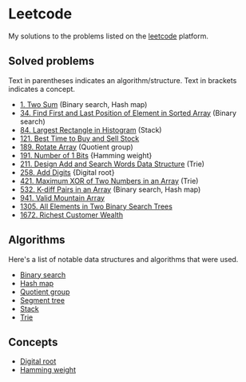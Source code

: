 # Leetcode

My solutions to the problems listed on the [leetcode](https://leetcode.com/) platform.

## Solved problems

Text in parentheses indicates an algorithm/structure. Text in brackets indicates a concept.

* [1. Two Sum](problems/1/) (Binary search, Hash map)
* [34. Find First and Last Position of Element in Sorted Array](problems/34) (Binary search)
* [84. Largest Rectangle in Histogram](problems/84/) (Stack)
* [121. Best Time to Buy and Sell Stock](problems/121/)
* [189. Rotate Array](problems/189/) (Quotient group)
* [191. Number of 1 Bits](problems/191/) {Hamming weight}
* [211. Design Add and Search Words Data Structure](problems/211/) (Trie)
* [258. Add Digits](problems/258/) {Digital root}
* [421. Maximum XOR of Two Numbers in an Array](problems/421/) (Trie)
* [532. K-diff Pairs in an Array](problems/532/) (Binary search, Hash map)
* [941. Valid Mountain Array](problems/941/)
* [1305. All Elements in Two Binary Search Trees](problems/1305/)
* [1672. Richest Customer Wealth](problems/1672/)

## Algorithms

Here's a list of notable data structures and algorithms that were used.

* [Binary search](https://en.wikipedia.org/wiki/Binary_search_algorithm)
* [Hash map](https://en.wikipedia.org/wiki/Hash_table)
* [Quotient group](https://en.wikipedia.org/wiki/Quotient_group)
* [Segment tree](https://en.wikipedia.org/wiki/Segment_tree)
* [Stack](https://en.wikipedia.org/wiki/Stack_(abstract_data_type))
* [Trie](https://en.wikipedia.org/wiki/Trie)

## Concepts

* [Digital root](https://en.wikipedia.org/wiki/Digital_root)
* [Hamming weight](https://en.wikipedia.org/wiki/Hamming_weight)

